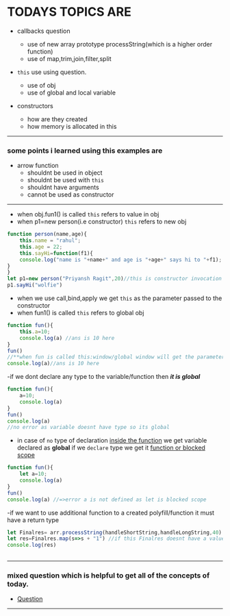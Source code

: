 # TODAYS TOPICS ARE 

- callbacks question
    - use of new array prototype processString(which is a higher order function)
    - use of map,trim,join,filter,split
    
- `this` use using question.
    - use of obj 
    - use of global and local variable 
- constructors 
    - how are they created
    - how memory is allocated in this
---
### some points i learned using this examples are
- arrow function 
    - shouldnt be used in object
    - shouldnt be used with `this`
    - shouldnt have arguments 
    - cannot be used as constructor
---
- when obj.fun1() is called  `this` refers to value in obj
- when p1=new person(i.e constructor) `this` refers to new obj
```javascript
function person(name,age){
    this.name = "rahul";
    this.age = 22;
    this.sayHi=function(f1){
    console.log("name is "+name+" and age is "+age+" says hi to "+f1);
}
}
let p1=new person("Priyansh Ragit",20)//this is constructor invocation
p1.sayHi("wolfie")
```
- when we use call,bind,apply we get `this` as the parameter passed to the constructor
- when fun1() is called  `this` refers to global obj
```javascript
function fun(){
    this.a=10;
    console.log(a) //ans is 10 here 
}
fun()
//**when fun is called this:window/global window will get the parameters of function in global window** 
console.log(a)//ans is 10 here 
```
-if we dont declare any type to the variable/function then  **_it is global_** 
```javascript
function fun(){
    a=10;
    console.log(a)
}
fun()
console.log(a)
//no error as variable doesnt have type so its global
```
- in case of `no` type of declaration [inside the function]() we get variable declared as **global** if we `declare` type we get it [function or blocked scope]()   
```javascript
function fun(){
    let a=10;
    console.log(a)
}
fun()
console.log(a) //=>error a is not defined as let is blocked scope
```

-if we want to use additional function to a created polyfill/function it must have a return type
```js
let Finalres= arr.processString(handleShortString,handleLongString,40)
let res=Finalres.map(s=>s + "1") //if this Finalres doesnt have a value(i.e function doesnt return) then this will give error.
console.log(res)
 
```
---
### mixed question which is helpful to get all of the concepts of today.
- [Question]()
--- 